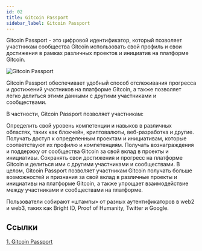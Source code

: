 ```yaml
---
id: 02
title: Gitcoin Passport
sidebar_label: Gitcoin Passport
---
```


Gitcoin Passport - это цифровой идентификатор, который позволяет участникам сообщества Gitcoin использовать свой профиль и свои достижения в рамках различных проектов и инициатив на платформе Gitcoin.

![Gitcoin Passport](https://go.gitcoin.co/hubfs/PASSPORT_nobg-01-1024x584.png)

Gitcoin Passport обеспечивает удобный способ отслеживания прогресса и достижений участников на платформе Gitcoin, а также позволяет легко делиться этими данными с другими участниками и сообществами.

В частности, Gitcoin Passport позволяет участникам:

Определить свой уровень компетенции и навыков в различных областях, таких как блокчейн, криптовалюты, веб-разработка и другие.
Получать доступ к определенным проектам и инициативам, которые соответствуют их профилю и компетенциям.
Получать вознаграждения и поддержку от сообщества Gitcoin за свой вклад в проекты и инициативы.
Сохранять свои достижения и прогресс на платформе Gitcoin и делиться ими с другими участниками и сообществами.
В целом, Gitcoin Passport позволяет участникам Gitcoin получать больше возможностей и признания за свой вклад в различные проекты и инициативы на платформе Gitcoin, а также упрощает взаимодействие между участниками и сообществами на платформе.

Пользователи собирают «штампы» от разных аутентификаторов в web2 и web3, таких как Bright ID, Proof of Humanity, Twitter и Google.

## Ссылки

[1. Gitcoin Passport](https://support.gitcoin.co/gitcoin-knowledge-base/gitcoin-passport/what-is-gitcoin-passport)
